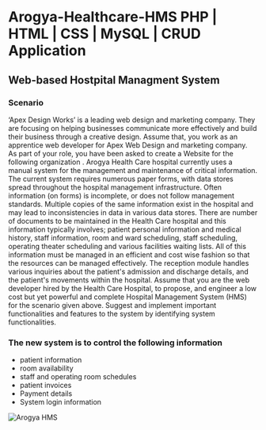 # Arogya-Healthcare-HMS PHP | HTML | CSS | MySQL | CRUD Application
<h2>Web-based Hostpital Managment System</h2>

<h3>Scenario</h3>
<p>‘Apex Design Works’ is a leading  web design and marketing company. They are focusing on helping businesses communicate more effectively and build their business through a creative design. Assume that, you work as an apprentice web developer for Apex Web Design and marketing company. As part of your role, you have been asked to create a Website for the following organization .
Arogya Health Care hospital currently uses a manual system for the management and maintenance of critical information. The current system requires numerous paper forms, with data stores spread throughout the hospital management infrastructure. Often information (on forms) is incomplete, or does not follow management standards. Multiple copies of the same information exist in the hospital and may lead to inconsistencies in data in various data stores. There are number of documents to be maintained in the Health Care hospital and this information typically involves; patient personal information and medical history, staff information, room and ward scheduling, staff scheduling, operating theater scheduling and various facilities waiting lists. All of this information must be managed in an efficient and cost wise fashion so that the resources can be managed effectively. The reception module handles various inquiries about the patient's admission and discharge details, and the patient's movements within the hospital.  
Assume that you are the web developer hired by the Health Care Hospital, to propose, and engineer a low cost but yet powerful and complete Hospital Management System (HMS) for the scenario given above. Suggest and implement important functionalities and features to the system by identifying system functionalities.  </p>
 
<h3>The new system is to control the following information</h3>
<ul>
 <li>patient information</li>
 <li>room availability</li>
 <li>staff and operating room schedules</li>
 <li>patient invoices</li>
 <li>Payment details</li>
 <li>System login information</li>
</ul>


<img scr="/Screenshot%20from%202022-10-06%2020-35-26.png" alt="Arogya HMS">
